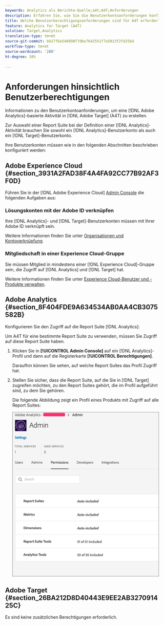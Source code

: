 ```yaml
---
keywords: Analytics als Berichte-Quelle;a4t;A4T;Anforderungen
description: Erfahren Sie, wie Sie die Benutzerkontoanforderungen konfigurieren, die zum Erstellen einer Adobe Analytics-basierten Aktivität in Adobe Target mit Analytics for Zielgruppe (A4T) erforderlich sind.
title: Welche Benutzerberechtigungsanforderungen sind für A4T erforderlich?
feature: Analytics for Target (A4T)
solution: Target,Analytics
translation-type: tm+mt
source-git-commit: bb27f6e540998f7dbe7642551f7a5013f2fd25b4
workflow-type: tm+mt
source-wordcount: '280'
ht-degree: 38%

---
```



# Anforderungen hinsichtlich Benutzerberechtigungen

Informationen zu den Benutzerkontoanforderungen, um eine [!DNL Adobe Analytics]-basierte Aktivität in [!DNL Adobe Target] (A4T) zu erstellen.

Zur Auswahl einer Report Suite bei der Definition einer [!DNL Analytics]-Aktivität brauchen Sie sowohl ein [!DNL Analytics]-Benutzerkonto als auch ein [!DNL Target]-Benutzerkonto.

Ihre Benutzerkonten müssen wie in den folgenden Abschnitten beschrieben konfiguriert werden:

## Adobe Experience Cloud {#section_3931A2FAD38F4A4FA92CC77B92AF3F0D}

Führen Sie in der [!DNL Adobe Experience Cloud] [Admin Console](https://adminconsole.adobe.com) die folgenden Aufgaben aus:

### Lösungskonten mit der Adobe ID verknüpfen

Ihre [!DNL Analytics]- und [!DNL Target]-Benutzerkonten müssen mit Ihrer Adobe ID verknüpft sein.

Weitere Informationen finden Sie unter [Organisationen und Kontoverknüpfung](https://docs.adobe.com/help/en/core-services/interface/manage-users-and-products/organizations.html).

### Mitgliedschaft in einer Experience Cloud-Gruppe

Sie müssen Mitglied in mindestens einer [!DNL Experience Cloud]-Gruppe sein, die Zugriff auf [!DNL Analytics] und [!DNL Target] hat.

Weitere Informationen finden Sie unter [Experience Cloud-Benutzer und -Produkte verwalten](https://experienceleague.adobe.com/docs/core-services/interface/manage-users-and-products/admin-getting-started.html).

## Adobe Analytics {#section_8F404FDE9A634534AB0AA4CB3075582B}

Konfigurieren Sie den Zugriff auf die Report Suite [!DNL Analytics]:

Um A4T für eine bestimmte Report Suite zu verwenden, müssen Sie Zugriff auf diese Report Suite haben.

1. Klicken Sie in **[!UICONTROL Admin Console]** auf ein [!DNL Analytics]-Profil und dann auf die Registerkarte **[!UICONTROL Berechtigungen]**.

   Daraufhin können Sie sehen, auf welche Report Suites das Profil Zugriff hat.

1. Stellen Sie sicher, dass die Report Suite, auf die Sie in [!DNL Target] zugreifen möchten, zu den Report Suites gehört, die im Profil aufgeführt sind, zu dem Sie gehören.

   Die folgende Abbildung zeigt ein Profil eines Produkts mit Zugriff auf alle Report Suites:

   ![Admin Console, Registerkarte Berechtigung](/help/c-integrating-target-with-mac/a4t/assets/permissions-tab.png)

## Adobe Target {#section_26BA212D8D40443E9EE2AB327091425C}

Es sind keine zusätzlichen Berechtigungen erforderlich.
